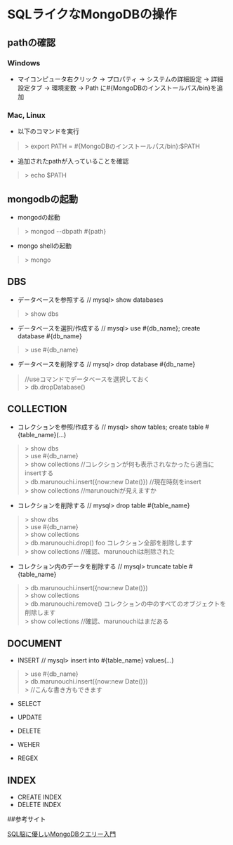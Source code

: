 # SQLライクなMongoDBの操作

## pathの確認
### Windows
* マイコンピュータ右クリック -> プロパティ -> システムの詳細設定 -> 詳細設定タブ -> 環境変数 -> Path に#{MongoDBのインストールパス/bin}を追加

### Mac, Linux
* 以下のコマンドを実行

> \> export PATH = #{MongoDBのインストールパス/bin}:$PATH

* 追加されたpathが入っていることを確認

> \> echo $PATH

## mongodbの起動

* mongodの起動

> \> mongod --dbpath #{path}

* mongo shellの起動

> \> mongo

## DBS
* データベースを参照する // mysql> show databases

> \> show dbs

* データベースを選択/作成する // mysql> use #{db_name}; create database #{db_name}

> \> use #{db_name}

* データベースを削除する // mysql> drop database #{db_name}

> //useコマンドでデータベースを選択しておく    
> \> db.dropDatabase()

## COLLECTION
* コレクションを参照/作成する // mysql> show tables; create table #{table_name}(...)

> \> show dbs  
> \> use #{db_name}  
> \> show collections  //コレクションが何も表示されなかったら適当にinsertする  
> \> db.marunouchi.insert({now:new Date()})  //現在時刻をinsert  
> \> show collections //marunouchiが見えますか

* コレクションを削除する // mysql> drop table #{table_name}

> \> show dbs  
> \> use #{db_name}  
> \> show collections  
> \> db.marunouchi.drop()  foo コレクション全部を削除します  
> \> show collections //確認、marunouchiは削除された  

* コレクション内のデータを削除する // mysql> truncate table #{table_name}

> \> db.marunouchi.insert({now:new Date()})  
> \> show collections  
> \> db.marunouchi.remove()   コレクションの中のすべてのオブジェクトを削除します  
> \> show collections //確認、marunouchiはまだある  


## DOCUMENT
* INSERT // mysql> insert into #{table_name} values(...)

> \> use #{db_name}  
> \> db.marunouchi.insert({now:new Date()})  
> \> //こんな書き方もできます

* SELECT

* UPDATE

* DELETE

* WEHER

* REGEX

## INDEX
* CREATE INDEX
* DELETE INDEX


##参考サイト

[SQL脳に優しいMongoDBクエリー入門](http://d.hatena.ne.jp/taka512/20110220/1298195574)


